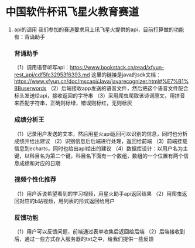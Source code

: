 # 中国软件杯讯飞星火教育赛道
1. api的调用
   我们参加的赛道要求用上讯飞星火提供的api，目前打算做的功能有：背诵助手
    ### 背诵助手
   （1）调用语音听写api：https://www.bookstack.cn/read/xfyun-rest_api/cdf5fc32953f6393.md
   这里的链接是java的sdk文档：https://www.xfyun.cn/doc/mscapi/Java/javarecognizer.html#%E7%B1%BBuserwords
   （2）后端接收app发送的语音文件，然后把这个语音文件配合标头发送给api，接收返回的字符串
   （3）采用爬虫爬取该诗词原文，用拼音来匹配字符串，正确则标绿，错误则标红，无则标灰

    ### 成绩分析王
   （1）记录用户发送的文本，然后用星火api返回可以识别的信息，同时也分析成绩并给出建议
   （2）识别信息后后端进行处理，返回给前端
   （3）前端挂载信息到echarts，同时也给出api给出的建议
   （4）数据库设计：以用户名为主键，以科目名为第二个键，科目名下面有一个数组，数组的一个位置有两个信息成绩和对应的日期

    ### 视频个性化推荐
   （1）用户诉说希望看到的学习视频，用星火助手api返回结果
   （2）用爬虫返回对应的b站视频，用列表的形式返回给用户

    ### 反馈功能
    （1）用户可以反馈问题，前端通过表单收集后返回给后端
    （2）后端接收到后，通过一些方式存入服务器的txt之中，给我们提供一些反馈